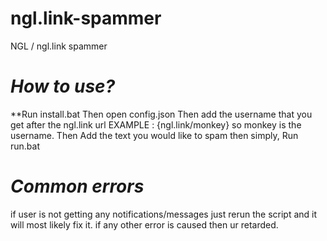 # ngl.link-spammer
NGL / ngl.link spammer


# _How to use?_

**Run  install.bat
Then open config.json 
Then add the username that you get after the ngl.link url  EXAMPLE : {ngl.link/monkey} so monkey is the username.
Then Add the text you would like to spam
then simply, Run run.bat

# _Common errors_
if user is not getting any notifications/messages just rerun the script and it will most likely fix it.
if any other error is caused then ur retarded.
